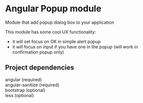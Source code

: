 # Angular Popup module #

Module that add popup dialog box to your application

This module has some cool UX functionality:<br>
- it will set focus on OK in simple alert popup<br>
- it will focus on input if you have one in the popup (will work in confirmation popup only)

## Project dependencies ##

angular (required)<br>
angular-sanitize (required)<br>
bootstrap (optional) <br>
less (optional)